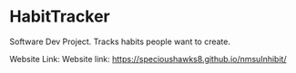# HabitTracker

Software Dev Project. Tracks habits people want to create. 

Website Link: Website link: https://specioushawks8.github.io/nmsuInhibit/



